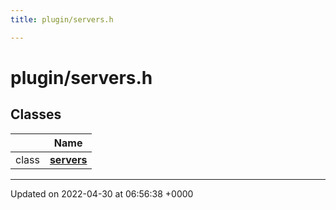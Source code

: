 ```yaml
---
title: plugin/servers.h

---
```


# plugin/servers.h



## Classes

|                | Name           |
| -------------- | -------------- |
| class | **[servers](Classes/classservers.md)**  |






-------------------------------

Updated on 2022-04-30 at 06:56:38 +0000
